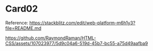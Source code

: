 # Card02

Reference: https://stackblitz.com/edit/web-platform-m6h1y3?file=README.md


https://github.com/RaymondRaman/HTML-CSS/assets/107023977/5d9c04a6-519d-45b7-bc55-a75d49aafba9

